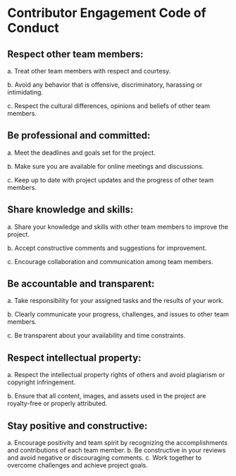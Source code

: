 # Contributor Engagement Code of Conduct

## Respect other team members:

a. Treat other team members with respect and courtesy.

b. Avoid any behavior that is offensive, discriminatory, harassing or intimidating.

c. Respect the cultural differences, opinions and beliefs of other team members.

## Be professional and committed:

a. Meet the deadlines and goals set for the project.

b. Make sure you are available for online meetings and discussions.

c. Keep up to date with project updates and the progress of other team members.

## Share knowledge and skills:

a. Share your knowledge and skills with other team members to improve the project.

b. Accept constructive comments and suggestions for improvement.

c. Encourage collaboration and communication among team members.

## Be accountable and transparent:

a. Take responsibility for your assigned tasks and the results of your work.

b. Clearly communicate your progress, challenges, and issues to other team members.

c. Be transparent about your availability and time constraints.

## Respect intellectual property:

a. Respect the intellectual property rights of others and avoid plagiarism or copyright infringement.

b. Ensure that all content, images, and assets used in the project are royalty-free or properly attributed.

## Stay positive and constructive:

a. Encourage positivity and team spirit by recognizing the accomplishments and contributions of each team member.
b. Be constructive in your reviews and avoid negative or discouraging comments.
c. Work together to overcome challenges and achieve project goals.
